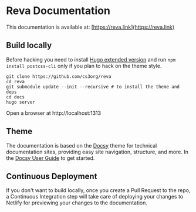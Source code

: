 # Reva Documentation

This documentation is available at: [https://reva.link](https://reva.link)

## Build locally

Before hacking you need to install [Hugo extended version](https://github.com/gohugoio/hugo/releases) and
run `npm install postcss-cli` only if you plan to hack on the theme style.

```
git clone https://github.com/cs3org/reva
cd reva
git submodule update --init --recursive # to install the theme and deps
cd docs
hugo server
```

Open a browser at http://localhost:1313

## Theme
The documentation is based on the [Docsy](https://github.com/google/docsy) theme for technical documentation sites, providing easy site navigation, structure, and more. 
In the [Docsy User Guide](https://www.docsy.dev/docs/getting-started/) to get started.


## Continuous Deployment
If you don't want to build locally, once you create a Pull Request to the repo, a Continuous Integration
step will take care of deploying your changes to Netlify for previewing your changes to the documentation.
